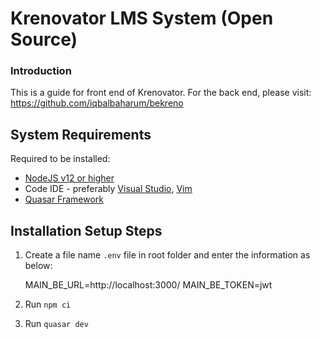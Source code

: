 # Krenovator LMS System (Open Source)

### Introduction

This is a guide for front end of Krenovator. For the back end, please visit: https://github.com/iqbalbaharum/bekreno

## System Requirements

Required to be installed:

- [NodeJS v12 or higher](https://nodejs.org/en/)
- Code IDE - preferably [Visual Studio](https://code.visualstudio.com/), [Vim](https://www.vim.org/)
- [Quasar Framework](https://quasar.dev/quasar-cli/installation)

## Installation Setup Steps

1. Create a file name `.env` file in root folder and enter the information as below:

   MAIN_BE_URL=http://localhost:3000/
   MAIN_BE_TOKEN=jwt

1. Run `npm ci`
1. Run `quasar dev`
